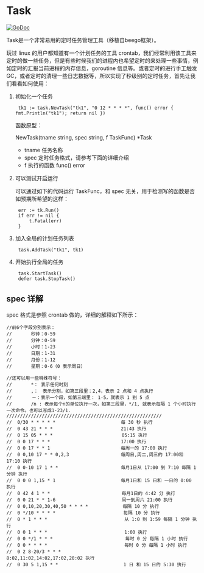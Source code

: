 # Task

[![GoDoc](http://godoc.org/github.com/henrylee2cn/thinkgo/ext/task?status.svg)](http://godoc.org/github.com/henrylee2cn/thinkgo/ext/task)

Task是一个非常易用的定时任务管理工具（移植自beego框架）。


玩过 linux 的用户都知道有一个计划任务的工具 crontab，我们经常利用该工具来定时的做一些任务，但是有些时候我们的进程内也希望定时的来处理一些事情，例如定时的汇报当前进程的内存信息，goroutine 信息等。或者定时的进行手工触发 GC，或者定时的清理一些日志数据等，所以实现了秒级别的定时任务，首先让我们看看如何使用：

1. 初始化一个任务

        tk1 := task.NewTask("tk1", "0 12 * * * *", func() error { fmt.Println("tk1"); return nil })
    
    函数原型：
    
    NewTask(tname string, spec string, f TaskFunc) *Task    
    - tname 任务名称
    - spec 定时任务格式，请参考下面的详细介绍
    - f 执行的函数 func() error 
    
2. 可以测试开启运行

    可以通过如下的代码运行 TaskFunc，和 spec 无关，用于检测写的函数是否如预期所希望的这样：

        err := tk.Run()
        if err != nil {
            t.Fatal(err)
        }
    
3. 加入全局的计划任务列表  
    
        task.AddTask("tk1", tk1)

4. 开始执行全局的任务

        task.StartTask()
        defer task.StopTask()
        
## spec 详解     

spec 格式是参照 crontab 做的，详细的解释如下所示：


```
//前6个字段分别表示：
//       秒钟：0-59
//       分钟：0-59
//       小时：1-23
//       日期：1-31
//       月份：1-12
//       星期：0-6（0 表示周日）

//还可以用一些特殊符号：
//       *： 表示任何时刻
//       ,：　表示分割，如第三段里：2,4，表示 2 点和 4 点执行
//　　    －：表示一个段，如第三端里： 1-5，就表示 1 到 5 点
//       /n : 表示每个n的单位执行一次，如第三段里，*/1, 就表示每隔 1 个小时执行一次命令。也可以写成1-23/1.
/////////////////////////////////////////////////////////
//  0/30 * * * * *                        每 30 秒 执行
//  0 43 21 * * *                         21:43 执行
//  0 15 05 * * * 　　                     05:15 执行
//  0 0 17 * * *                          17:00 执行
//  0 0 17 * * 1                          每周一的 17:00 执行
//  0 0,10 17 * * 0,2,3                   每周日,周二,周三的 17:00和 17:10 执行
//  0 0-10 17 1 * *                       毎月1日从 17:00 到 7:10 毎隔 1 分钟 执行
//  0 0 0 1,15 * 1                        毎月1日和 15 日和 一日的 0:00 执行
//  0 42 4 1 * * 　 　                     毎月1日的 4:42 分 执行
//  0 0 21 * * 1-6　　                     周一到周六 21:00 执行
//  0 0,10,20,30,40,50 * * * *　           每隔 10 分 执行
//  0 */10 * * * * 　　　　　　              每隔 10 分 执行
//  0 * 1 * * *　　　　　　　　               从 1:0 到 1:59 每隔 1 分钟 执行
//  0 0 1 * * *　　　　　　　　               1:00 执行
//  0 0 */1 * * *　　　　　　　               毎时 0 分 每隔 1 小时 执行
//  0 0 * * * *　　　　　　　　               毎时 0 分 每隔 1 小时 执行
//  0 2 8-20/3 * * *　　　　　　             8:02,11:02,14:02,17:02,20:02 执行
//  0 30 5 1,15 * *　　　　　　              1 日 和 15 日的 5:30 执行
```
